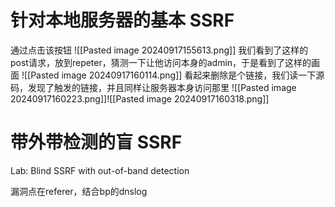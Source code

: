 # 针对本地服务器的基本 SSRF

通过点击该按钮
![[Pasted image 20240917155613.png]]
我们看到了这样的post请求，放到repeter，猜测一下让他访问本身的admin，于是看到了这样的画面
![[Pasted image 20240917160114.png]]
看起来删除是个链接，我们读一下源码，发现了触发的链接，并且同样让服务器本身访问那里
![[Pasted image 20240917160223.png]]![[Pasted image 20240917160318.png]]

# 带外带检测的盲 SSRF
Lab: Blind SSRF with out-of-band detection

漏洞点在referer，结合bp的dnslog